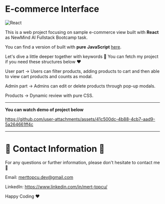# E-commerce Interface 

![React](https://img.shields.io/badge/react-%2320232a.svg?style=for-the-badge&logo=react&logoColor=%2361DAFB)

This is a web project focusing on sample e-commerce view built with **React** as NewMind AI Fullstack Bootcamp task.

You can find a version of built with **pure** **JavaScript** [here](https://github.com/Chessfull/SampleECommerceSite).

Let's dive a little deeper together with keywords 🚀 You can fetch my project if you need these structures below ❤️

User part -> Users can filter products, adding products to cart and then able to view cart products and counts as modal.

Admin part -> Admins can edit or delete products through pop-up modals.

Products -> Dynamic review with pure CSS.
________________________________________________________________________________________________________________________

**You can watch demo of project below** 

https://github.com/user-attachments/assets/41c500dc-4b88-4cb7-aad9-5a264661ff4c

________________________________________________________________________________________________________________________

# :incoming_envelope: Contact Information :incoming_envelope:

For any questions or further information, please don't hesitate to contact me :pray:

Email: merttopcu.dev@gmail.com

LinkedIn: https://www.linkedin.com/in/mert-topcu/

Happy Coding ❤️
   


